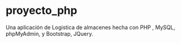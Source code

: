 # proyecto_php
Una aplicación de Logistica de almacenes hecha con PHP , MySQL, phpMyAdmin, y Bootstrap, JQuery.
